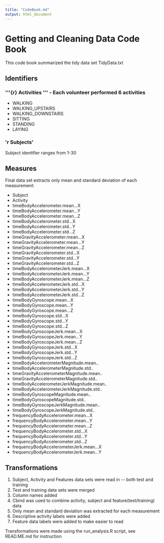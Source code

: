 ```yaml
---
title: "CodeBook.md"
output: html_document
---
```


# Getting and Cleaning Data Code Book

This code book summarized the tidy data set TidyData.txt 

## Identifiers 

### '''{r} Activities ''' - Each volunteer performed 6 activities
* WALKING
* WALKING_UPSTAIRS 
* WALKING_DOWNSTAIRS 
* SITTING 
* STANDING 
* LAYING

### 'r Subjects' 

Subject identifier ranges from 1-30

## Measures

Final data set extracts only mean and standard deviation of each measurement: 

*	Subject
*	Activity
*	timeBodyAccelerometer.mean...X
*	timeBodyAccelerometer.mean...Y
*	timeBodyAccelerometer.mean...Z
*	timeBodyAccelerometer.std...X
*	timeBodyAccelerometer.std...Y
*	timeBodyAccelerometer.std...Z
*	timeGravityAccelerometer.mean...X
*	timeGravityAccelerometer.mean...Y
*	timeGravityAccelerometer.mean...Z
*	timeGravityAccelerometer.std...X
*	timeGravityAccelerometer.std...Y
*	timeGravityAccelerometer.std...Z
*	timeBodyAccelerometerJerk.mean...X
*	timeBodyAccelerometerJerk.mean...Y
*	timeBodyAccelerometerJerk.mean...Z
*	timeBodyAccelerometerJerk.std...X
*	timeBodyAccelerometerJerk.std...Y
*	timeBodyAccelerometerJerk.std...Z
*	timeBodyGyroscope.mean...X
*	timeBodyGyroscope.mean...Y
*	timeBodyGyroscope.mean...Z
*	timeBodyGyroscope.std...X
*	timeBodyGyroscope.std...Y
*	timeBodyGyroscope.std...Z
*	timeBodyGyroscopeJerk.mean...X
*	timeBodyGyroscopeJerk.mean...Y
*	timeBodyGyroscopeJerk.mean...Z
*	timeBodyGyroscopeJerk.std...X
*	timeBodyGyroscopeJerk.std...Y
*	timeBodyGyroscopeJerk.std...Z
*	timeBodyAccelerometerMagnitude.mean..
*	timeBodyAccelerometerMagnitude.std..
*	timeGravityAccelerometerMagnitude.mean..
*	timeGravityAccelerometerMagnitude.std..
*	timeBodyAccelerometerJerkMagnitude.mean..
*	timeBodyAccelerometerJerkMagnitude.std..
*	timeBodyGyroscopeMagnitude.mean..
*	timeBodyGyroscopeMagnitude.std..
*	timeBodyGyroscopeJerkMagnitude.mean..
*	timeBodyGyroscopeJerkMagnitude.std..
*	frequencyBodyAccelerometer.mean...X
*	frequencyBodyAccelerometer.mean...Y
*	frequencyBodyAccelerometer.mean...Z
*	frequencyBodyAccelerometer.std...X
*	frequencyBodyAccelerometer.std...Y
*	frequencyBodyAccelerometer.std...Z
*	frequencyBodyAccelerometerJerk.mean...X
*	frequencyBodyAccelerometerJerk.mean...Y

## Transformations 

1. Subject, Activity and Features data sets were read in -- both test and training 
2. Test and training data sets were merged  
3. Column names added  
4. Cbind was used to combine activity, subject and feature(test/training) data 
5. Only mean and standard deviation was extracted for each measurement
6. Descriptive activity labels were added 
7. Feature data labels were added to make easier to read 

Transformations were made using the run_analysis.R script, see READ.ME.md for instruction 



